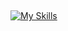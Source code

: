  

##


[![My Skills](https://skillicons.dev/icons?i=js,html,css,express,nodejs,vscode)](https://skillicons.dev)
